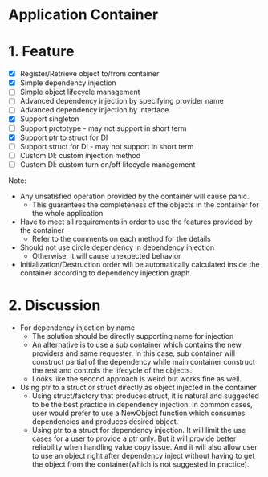 Application Container
=====================

# 1. Feature

* [X] Register/Retrieve object to/from container
* [X] Simple dependency injection
* [ ] Simple object lifecycle management
* [ ] Advanced dependency injection by specifying provider name
* [ ] Advanced dependency injection by interface
* [X] Support singleton
* [ ] Support prototype - may not support in short term
* [X] Support ptr to struct for DI
* [ ] Support struct for DI - may not support in short term
* [ ] Custom DI: custom injection method
* [ ] Custom DI: custom turn on/off lifecycle management

Note:

* Any unsatisfied operation provided by the container will cause panic.
    * This guarantees the completeness of the objects in the container for the whole application
* Have to meet all requirements in order to use the features provided by the container
    * Refer to the comments on each method for the details
* Should not use circle dependency in dependency injection
    * Otherwise, it will cause unexpected behavior
* Initialization/Destruction order will be automatically calculated inside the container according to dependency
  injection graph.

# 2. Discussion

* For dependency injection by name
    * The solution should be directly supporting name for injection
    * An alternative is to use a sub container which contains the new providers and same requester. In this case, sub
      container will construct partial of the dependency while main container construct the rest and controls the
      lifecycle of the objects.
    * Looks like the second approach is weird but works fine as well.
* Using ptr to a struct or struct directly as object injected in the container
    * Using struct/factory that produces struct, it is natural and suggested to be the best practice in dependency
      injection. In common cases, user would prefer to use a NewObject function which consumes dependencies and produces
      desired object.
    * Using ptr to a struct for dependency injection. It will limit the use cases for a user to provide a ptr only. But
      it will provide better reliability when handling value copy issue. And it will also allow user to use an object
      right after dependency inject without having to get the object from the container(which is not suggested in
      practice).

